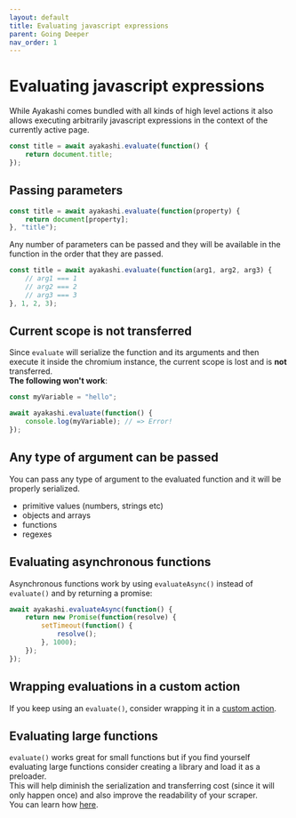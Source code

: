 ```yaml
---
layout: default
title: Evaluating javascript expressions
parent: Going Deeper
nav_order: 1
---
```


# Evaluating javascript expressions

While Ayakashi comes bundled with all kinds of high level actions it also allows executing arbitrarily
javascript expressions in the context of the currently active page.

```js
const title = await ayakashi.evaluate(function() {
    return document.title;
});
```

## Passing parameters

```js
const title = await ayakashi.evaluate(function(property) {
    return document[property];
}, "title");
```

Any number of parameters can be passed and they will be available in the function in the order that they are passed.

```js
const title = await ayakashi.evaluate(function(arg1, arg2, arg3) {
    // arg1 === 1
    // arg2 === 2
    // arg3 === 3
}, 1, 2, 3);
```

## Current scope is not transferred

Since `evaluate` will serialize the function and its arguments and then execute it inside the chromium instance,
the current scope is lost and is **not** transferred.  
**The following won't work**:

```js
const myVariable = "hello";

await ayakashi.evaluate(function() {
    console.log(myVariable); // => Error!
});
```

## Any type of argument can be passed

You can pass any type of argument to the evaluated function and it will be properly serialized.

* primitive values (numbers, strings etc)
* objects and arrays
* functions
* regexes

## Evaluating asynchronous functions

Asynchronous functions work by using `evaluateAsync()` instead of `evaluate()` and by returning a promise:

```js
await ayakashi.evaluateAsync(function() {
    return new Promise(function(resolve) {
        setTimeout(function() {
            resolve();
        }, 1000);
    });
});
```

## Wrapping evaluations in a custom action

If you keep using an `evaluate()`, consider wrapping it in a [custom action](/docs/advanced/creating-your-own-actions.html).

## Evaluating large functions

`evaluate()` works great for small functions but if you find yourself evaluating large functions
consider creating a library and load it as a preloader.  
This will help diminish the serialization and transferring cost (since it will only happen once) and also improve the readability
of your scraper.  
You can learn how [here](/docs/advanced/creating-your-own-preloaders.html).